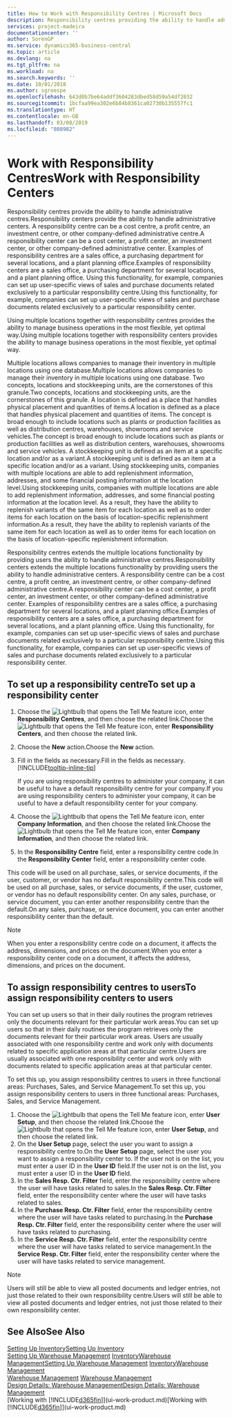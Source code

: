 ```yaml
---
title: How to Work with Responsibility Centres | Microsoft Docs
description: Responsibility centres providing the ability to handle administrative centres. A responsibility centre can be a cost centre, a profit centre, an investment centre, or other company-defined administrative centre.
services: project-madeira
documentationcenter: ''
author: SorenGP
ms.service: dynamics365-business-central
ms.topic: article
ms.devlang: na
ms.tgt_pltfrm: na
ms.workload: na
ms.search.keywords: ''
ms.date: 10/01/2018
ms.author: sgroespe
ms.openlocfilehash: 643d0b7be64addf3604283dbed58d59a54df2032
ms.sourcegitcommit: 1bcfaa99ea302e6b84b8361ca02730b135557fc1
ms.translationtype: HT
ms.contentlocale: en-GB
ms.lasthandoff: 03/08/2019
ms.locfileid: "808982"
---
```

# <a name="work-with-responsibility-centers"></a><span data-ttu-id="a8eee-104">Work with Responsibility Centres</span><span class="sxs-lookup"><span data-stu-id="a8eee-104">Work with Responsibility Centers</span></span>
<span data-ttu-id="a8eee-105">Responsibility centres provide the ability to handle administrative centres.</span><span class="sxs-lookup"><span data-stu-id="a8eee-105">Responsibility centers provide the ability to handle administrative centers.</span></span> <span data-ttu-id="a8eee-106">A responsibility centre can be a cost centre, a profit centre, an investment centre, or other company-defined administrative centre.</span><span class="sxs-lookup"><span data-stu-id="a8eee-106">A responsibility center can be a cost center, a profit center, an investment center, or other company-defined administrative center.</span></span> <span data-ttu-id="a8eee-107">Examples of responsibility centres are a sales office, a purchasing department for several locations, and a plant planning office.</span><span class="sxs-lookup"><span data-stu-id="a8eee-107">Examples of responsibility centers are a sales office, a purchasing department for several locations, and a plant planning office.</span></span> <span data-ttu-id="a8eee-108">Using this functionality, for example, companies can set up user-specific views of sales and purchase documents related exclusively to a particular responsibility centre.</span><span class="sxs-lookup"><span data-stu-id="a8eee-108">Using this functionality, for example, companies can set up user-specific views of sales and purchase documents related exclusively to a particular responsibility center.</span></span>  

<span data-ttu-id="a8eee-109">Using multiple locations together with responsibility centres provides the ability to manage business operations in the most flexible, yet optimal way.</span><span class="sxs-lookup"><span data-stu-id="a8eee-109">Using multiple locations together with responsibility centers provides the ability to manage business operations in the most flexible, yet optimal way.</span></span>

<span data-ttu-id="a8eee-110">Multiple locations allows companies to manage their inventory in multiple locations using one database.</span><span class="sxs-lookup"><span data-stu-id="a8eee-110">Multiple locations allows companies to manage their inventory in multiple locations using one database.</span></span> <span data-ttu-id="a8eee-111">Two concepts, locations and stockkeeping units, are the cornerstones of this granule.</span><span class="sxs-lookup"><span data-stu-id="a8eee-111">Two concepts, locations and stockkeeping units, are the cornerstones of this granule.</span></span> <span data-ttu-id="a8eee-112">A location is defined as a place that handles physical placement and quantities of items.</span><span class="sxs-lookup"><span data-stu-id="a8eee-112">A location is defined as a place that handles physical placement and quantities of items.</span></span> <span data-ttu-id="a8eee-113">The concept is broad enough to include locations such as plants or production facilities as well as distribution centres, warehouses, showrooms and service vehicles.</span><span class="sxs-lookup"><span data-stu-id="a8eee-113">The concept is broad enough to include locations such as plants or production facilities as well as distribution centers, warehouses, showrooms and service vehicles.</span></span> <span data-ttu-id="a8eee-114">A stockkeeping unit is defined as an item at a specific location and/or as a variant.</span><span class="sxs-lookup"><span data-stu-id="a8eee-114">A stockkeeping unit is defined as an item at a specific location and/or as a variant.</span></span> <span data-ttu-id="a8eee-115">Using stockkeeping units, companies with multiple locations are able to add replenishment information, addresses, and some financial posting information at the location level.</span><span class="sxs-lookup"><span data-stu-id="a8eee-115">Using stockkeeping units, companies with multiple locations are able to add replenishment information, addresses, and some financial posting information at the location level.</span></span> <span data-ttu-id="a8eee-116">As a result, they have the ability to replenish variants of the same item for each location as well as to order items for each location on the basis of location-specific replenishment information.</span><span class="sxs-lookup"><span data-stu-id="a8eee-116">As a result, they have the ability to replenish variants of the same item for each location as well as to order items for each location on the basis of location-specific replenishment information.</span></span>  

<span data-ttu-id="a8eee-117">Responsibility centres extends the multiple locations functionality by providing users the ability to handle administrative centres.</span><span class="sxs-lookup"><span data-stu-id="a8eee-117">Responsibility centers extends the multiple locations functionality by providing users the ability to handle administrative centers.</span></span> <span data-ttu-id="a8eee-118">A responsibility centre can be a cost centre, a profit centre, an investment centre, or other company-defined administrative centre.</span><span class="sxs-lookup"><span data-stu-id="a8eee-118">A responsibility center can be a cost center, a profit center, an investment center, or other company-defined administrative center.</span></span> <span data-ttu-id="a8eee-119">Examples of responsibility centres are a sales office, a purchasing department for several locations, and a plant planning office.</span><span class="sxs-lookup"><span data-stu-id="a8eee-119">Examples of responsibility centers are a sales office, a purchasing department for several locations, and a plant planning office.</span></span> <span data-ttu-id="a8eee-120">Using this functionality, for example, companies can set up user-specific views of sales and purchase documents related exclusively to a particular responsibility centre.</span><span class="sxs-lookup"><span data-stu-id="a8eee-120">Using this functionality, for example, companies can set up user-specific views of sales and purchase documents related exclusively to a particular responsibility center.</span></span>

## <a name="to-set-up-a-responsibility-center"></a><span data-ttu-id="a8eee-121">To set up a responsibility centre</span><span class="sxs-lookup"><span data-stu-id="a8eee-121">To set up a responsibility center</span></span>  
1.  <span data-ttu-id="a8eee-122">Choose the ![Lightbulb that opens the Tell Me feature](media/ui-search/search_small.png "Tell me what you want to do") icon, enter **Responsibility Centres**, and then choose the related link.</span><span class="sxs-lookup"><span data-stu-id="a8eee-122">Choose the ![Lightbulb that opens the Tell Me feature](media/ui-search/search_small.png "Tell me what you want to do") icon, enter **Responsibility Centers**, and then choose the related link.</span></span>  
2.  <span data-ttu-id="a8eee-123">Choose the **New** action.</span><span class="sxs-lookup"><span data-stu-id="a8eee-123">Choose the **New** action.</span></span>  
3.  <span data-ttu-id="a8eee-124">Fill in the fields as necessary.</span><span class="sxs-lookup"><span data-stu-id="a8eee-124">Fill in the fields as necessary.</span></span> [!INCLUDE[tooltip-inline-tip](includes/tooltip-inline-tip_md.md)]  

    <span data-ttu-id="a8eee-125">If you are using responsibility centres to administer your company, it can be useful to have a default responsibility centre for your company.</span><span class="sxs-lookup"><span data-stu-id="a8eee-125">If you are using responsibility centers to administer your company, it can be useful to have a default responsibility center for your company.</span></span>
4. <span data-ttu-id="a8eee-126">Choose the ![Lightbulb that opens the Tell Me feature](media/ui-search/search_small.png "Tell me what you want to do") icon, enter **Company Information**, and then choose the related link.</span><span class="sxs-lookup"><span data-stu-id="a8eee-126">Choose the ![Lightbulb that opens the Tell Me feature](media/ui-search/search_small.png "Tell me what you want to do") icon, enter **Company Information**, and then choose the related link.</span></span>
5. <span data-ttu-id="a8eee-127">In the **Responsibility Centre** field, enter a responsibility centre code.</span><span class="sxs-lookup"><span data-stu-id="a8eee-127">In the **Responsibility Center** field, enter a responsibility center code.</span></span>

<span data-ttu-id="a8eee-128">This code will be used on all purchase, sales, or service documents, if the user, customer, or vendor has no default responsibility centre.</span><span class="sxs-lookup"><span data-stu-id="a8eee-128">This code will be used on all purchase, sales, or service documents, if the user, customer, or vendor has no default responsibility center.</span></span> <span data-ttu-id="a8eee-129">On any sales, purchase, or service document, you can enter another responsibility centre than the default.</span><span class="sxs-lookup"><span data-stu-id="a8eee-129">On any sales, purchase, or service document, you can enter another responsibility center than the default.</span></span>

> [!NOTE]  
>  <span data-ttu-id="a8eee-130">When you enter a responsibility centre code on a document, it affects the address, dimensions, and prices on the document.</span><span class="sxs-lookup"><span data-stu-id="a8eee-130">When you enter a responsibility center code on a document, it affects the address, dimensions, and prices on the document.</span></span>  

## <a name="to-assign-responsibility-centers-to-users"></a><span data-ttu-id="a8eee-131">To assign responsibility centres to users</span><span class="sxs-lookup"><span data-stu-id="a8eee-131">To assign responsibility centers to users</span></span>  
<span data-ttu-id="a8eee-132">You can set up users so that in their daily routines the program retrieves only the documents relevant for their particular work areas.</span><span class="sxs-lookup"><span data-stu-id="a8eee-132">You can set up users so that in their daily routines the program retrieves only the documents relevant for their particular work areas.</span></span> <span data-ttu-id="a8eee-133">Users are usually associated with one responsibility centre and work only with documents related to specific application areas at that particular centre.</span><span class="sxs-lookup"><span data-stu-id="a8eee-133">Users are usually associated with one responsibility center and work only with documents related to specific application areas at that particular center.</span></span>  

<span data-ttu-id="a8eee-134">To set this up, you assign responsibility centres to users in three functional areas: Purchases, Sales, and Service Management.</span><span class="sxs-lookup"><span data-stu-id="a8eee-134">To set this up, you assign responsibility centers to users in three functional areas: Purchases, Sales, and Service Management.</span></span>  

1.  <span data-ttu-id="a8eee-135">Choose the ![Lightbulb that opens the Tell Me feature](media/ui-search/search_small.png "Tell me what you want to do") icon, enter **User Setup**, and then choose the related link.</span><span class="sxs-lookup"><span data-stu-id="a8eee-135">Choose the ![Lightbulb that opens the Tell Me feature](media/ui-search/search_small.png "Tell me what you want to do") icon, enter **User Setup**, and then choose the related link.</span></span>  
2.  <span data-ttu-id="a8eee-136">On the **User Setup** page, select the user you want to assign a responsibility centre to.</span><span class="sxs-lookup"><span data-stu-id="a8eee-136">On the **User Setup** page, select the user you want to assign a responsibility center to.</span></span> <span data-ttu-id="a8eee-137">If the user not is on the list, you must enter a user ID in the **User ID** field.</span><span class="sxs-lookup"><span data-stu-id="a8eee-137">If the user not is on the list, you must enter a user ID in the **User ID** field.</span></span>  
3.  <span data-ttu-id="a8eee-138">In the **Sales Resp. Ctr. Filter** field, enter the responsibility centre where the user will have tasks related to sales.</span><span class="sxs-lookup"><span data-stu-id="a8eee-138">In the **Sales Resp. Ctr. Filter** field, enter the responsibility center where the user will have tasks related to sales.</span></span>  
4.  <span data-ttu-id="a8eee-139">In the **Purchase Resp. Ctr. Filter** field, enter the responsibility centre where the user will have tasks related to purchasing.</span><span class="sxs-lookup"><span data-stu-id="a8eee-139">In the **Purchase Resp. Ctr. Filter** field, enter the responsibility center where the user will have tasks related to purchasing.</span></span>  
5.  <span data-ttu-id="a8eee-140">In the **Service Resp. Ctr. Filter** field, enter the responsibility centre where the user will have tasks related to service management.</span><span class="sxs-lookup"><span data-stu-id="a8eee-140">In the **Service Resp. Ctr. Filter** field, enter the responsibility center where the user will have tasks related to service management.</span></span>  

> [!NOTE]  
>  <span data-ttu-id="a8eee-141">Users will still be able to view all posted documents and ledger entries, not just those related to their own responsibility centre.</span><span class="sxs-lookup"><span data-stu-id="a8eee-141">Users will still be able to view all posted documents and ledger entries, not just those related to their own responsibility center.</span></span>

## <a name="see-also"></a><span data-ttu-id="a8eee-142">See Also</span><span class="sxs-lookup"><span data-stu-id="a8eee-142">See Also</span></span>  
[<span data-ttu-id="a8eee-143">Setting Up Inventory</span><span class="sxs-lookup"><span data-stu-id="a8eee-143">Setting Up Inventory</span></span>](inventory-setup-inventory.md)  
<span data-ttu-id="a8eee-144">[Setting Up Warehouse Management](warehouse-setup-warehouse.md)
[Inventory](inventory-manage-inventory.md)[Warehouse Management](warehouse-manage-warehouse.md)</span><span class="sxs-lookup"><span data-stu-id="a8eee-144">[Setting Up Warehouse Management](warehouse-setup-warehouse.md)
[Inventory](inventory-manage-inventory.md)[Warehouse Management](warehouse-manage-warehouse.md)</span></span>  
<span data-ttu-id="a8eee-145">[Warehouse Management](warehouse-manage-warehouse.md)  </span><span class="sxs-lookup"><span data-stu-id="a8eee-145">[Warehouse Management](warehouse-manage-warehouse.md)  </span></span>  
[<span data-ttu-id="a8eee-146">Design Details: Warehouse Management</span><span class="sxs-lookup"><span data-stu-id="a8eee-146">Design Details: Warehouse Management</span></span>](design-details-warehouse-management.md)  
<span data-ttu-id="a8eee-147">[Working with [!INCLUDE[d365fin](includes/d365fin_md.md)]](ui-work-product.md)</span><span class="sxs-lookup"><span data-stu-id="a8eee-147">[Working with [!INCLUDE[d365fin](includes/d365fin_md.md)]](ui-work-product.md)</span></span>
